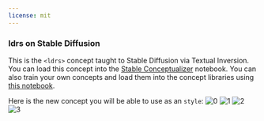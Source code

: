 ```yaml
---
license: mit
---
```

### ldrs on Stable Diffusion
This is the `<ldrs>` concept taught to Stable Diffusion via Textual Inversion. You can load this concept into the [Stable Conceptualizer](https://colab.research.google.com/github/huggingface/notebooks/blob/main/diffusers/stable_conceptualizer_inference.ipynb) notebook. You can also train your own concepts and load them into the concept libraries using [this notebook](https://colab.research.google.com/github/huggingface/notebooks/blob/main/diffusers/sd_textual_inversion_training.ipynb).

Here is the new concept you will be able to use as an `style`:
![<ldrs> 0](https://huggingface.co/sd-concepts-library/ldrs/resolve/main/concept_images/0.jpeg)
![<ldrs> 1](https://huggingface.co/sd-concepts-library/ldrs/resolve/main/concept_images/1.jpeg)
![<ldrs> 2](https://huggingface.co/sd-concepts-library/ldrs/resolve/main/concept_images/2.jpeg)
![<ldrs> 3](https://huggingface.co/sd-concepts-library/ldrs/resolve/main/concept_images/3.jpeg)
